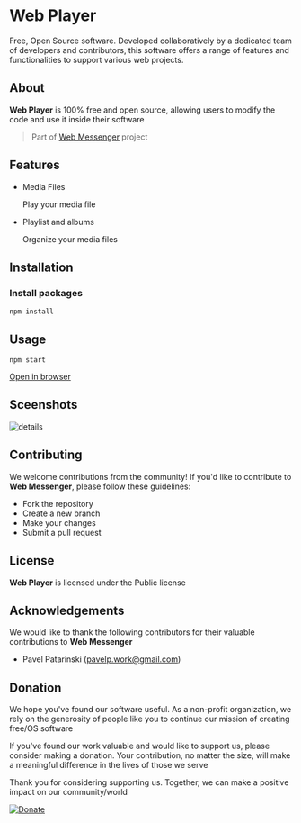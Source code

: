 # Web Player

Free, Open Source software. Developed collaboratively by a dedicated team of developers and contributors, this software offers a range of features and functionalities to support various web projects.

## About

**Web Player** is 100% free and open source, allowing users to modify the code and use it inside their software

> Part of [Web Messenger](https://github.com/freetalk-team/sipme) project

## Features

- Media Files

  Play your media file

- Playlist and albums

  Organize your media files

## Installation

### Install packages

```
npm install
```

## Usage

```
npm start
```

[Open in browser](http://127.0.0.1:3010)

## Sceenshots

![details](/public/ui/screenshots/player.jpg)

## Contributing

We welcome contributions from the community! If you'd like to contribute to **Web Messenger**, please follow these guidelines:
- Fork the repository
- Create a new branch
- Make your changes
- Submit a pull request

## License

**Web Player** is licensed under the Public license

## Acknowledgements

We would like to thank the following contributors for their valuable contributions to **Web Messenger**

- Pavel Patarinski (pavelp.work@gmail.com)

## Donation

We hope you've found our software useful. As a non-profit organization, we rely on the generosity of people like you to continue our mission of creating free/OS software

If you've found our work valuable and would like to support us, please consider making a donation. Your contribution, no matter the size, will make a meaningful difference in the lives of those we serve

Thank you for considering supporting us. Together, we can make a positive impact on our community/world

[![Donate](https://img.shields.io/badge/Donate-PayPal-green.svg)](https://www.paypal.com/cgi-bin/webscr?cmd=_s-xclick&hosted_button_id=XUSKMVK55P35G)
